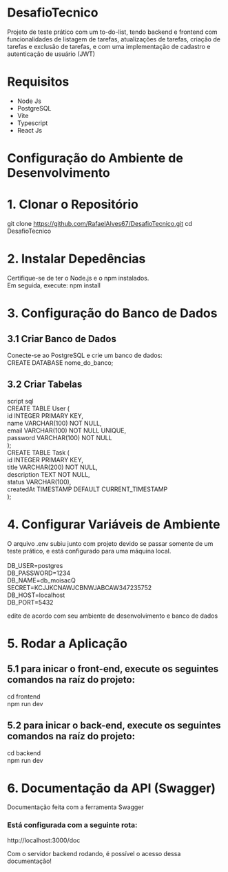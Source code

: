 # DesafioTecnico

Projeto de teste prático com um to-do-list, tendo backend e frontend com funcionalidades de listagem de tarefas, atualizações de tarefas, criação de tarefas e exclusão de tarefas, e com uma implementação de cadastro e autenticação de usuário (JWT)

# Requisitos
- Node Js
- PostgreSQL
- Vite
- Typescript
- React Js

# Configuração do Ambiente de Desenvolvimento

# 1. Clonar o Repositório
git clone https://github.com/RafaelAlves67/DesafioTecnico.git
cd DesafioTecnico

# 2. Instalar Depedências 
Certifique-se de ter o Node.js e o npm instalados. <br> Em seguida, execute:
npm install 

# 3. Configuração do Banco de Dados
## 3.1 Criar Banco de Dados
Conecte-se ao PostgreSQL e crie um banco de dados: <br>
CREATE DATABASE nome_do_banco;

## 3.2 Criar Tabelas
script sql <br>
CREATE TABLE User ( <br>
    id INTEGER PRIMARY KEY, <br>
    name VARCHAR(100) NOT NULL, <br>
    email VARCHAR(100) NOT NULL UNIQUE, <br>
    password VARCHAR(100) NOT NULL <br> 
);
<br>
CREATE TABLE Task ( <br>
    id INTEGER PRIMARY KEY, <br> 
    title VARCHAR(200) NOT NULL, <br>
    description TEXT NOT NULL, <br>
    status VARCHAR(100), <br>
    createdAt TIMESTAMP DEFAULT CURRENT_TIMESTAMP <br>
);

# 4. Configurar Variáveis de Ambiente
O arquivo .env subiu junto com projeto devido se passar somente de um teste prático, e está configurado para uma máquina local. <br> 
<br>
DB_USER=postgres <br> 
DB_PASSWORD=1234 <br> 
DB_NAME=db_moisacQ <br> 
SECRET=KCJJKCNAWJCBNWJABCAW347235752<br>
DB_HOST=localhost <br>
DB_PORT=5432 <br>

edite de acordo com seu ambiente de desenvolvimento e banco de dados <br>

# 5. Rodar a Aplicação
## 5.1 para inicar o front-end, execute os seguintes comandos na raíz do projeto: 
cd frontend <br>
npm run dev <br>
## 5.2 para inicar o back-end, execute os seguintes comandos na raíz do projeto: 
cd backend <br>
npm run dev <br>

# 6. Documentação da API (Swagger)
 Documentação feita com a ferramenta Swagger <br>

 ### Está configurada com a seguinte rota: <br>
http://localhost:3000/doc 

Com o servidor backend rodando, é possível o acesso dessa documentação!









